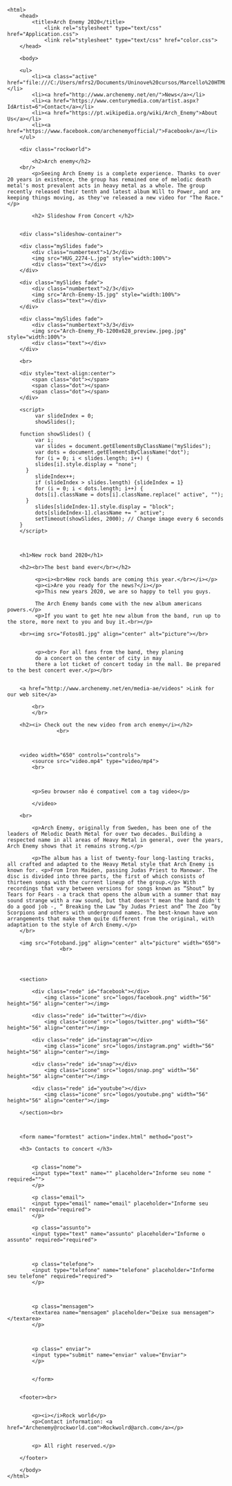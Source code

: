 <!DOCTYPE html>
    <html>
		<head>
			<title>Arch Enemy 2020</title>
				<link rel="stylesheet" type="text/css" href="Application.css">
				<link rel="stylesheet" type="text/css" href="color.css">
		</head>
		
		<body>
	
		<ul>
			<li><a class="active" href="file:///C:/Users/mfrs2/Documents/Uninove%20cursos/Marcello%20HTML/INDEX.HTML%20(2).HTML#home">Home</a></li>
			<li><a href="http://www.archenemy.net/en/">News</a></li>
			<li><a href="https://www.centurymedia.com/artist.aspx?IdArtist=6">Contact</a></li>
			<li><a href="https://pt.wikipedia.org/wiki/Arch_Enemy">About Us</a></li>
			<li><a href="https://www.facebook.com/archenemyofficial/">Facebook</a></li>
	    </ul>
	
	    <div class="rockworld">
			
			<h2>Arch enemy</h2>
		<br/>	  
			<p>Seeing Arch Enemy is a complete experience. Thanks to over 20 years in existence, the group has remained one of melodic death metal's most prevalent acts in heavy metal as a whole. The group recently released their tenth and latest album Will to Power, and are keeping things moving, as they've released a new video for "The Race."</p>
	
			<h2> Slideshow From Concert </h2>
	
			
		<div class="slideshow-container">
	
		<div class="mySlides fade">
		    <div class="numbertext">1/3</div>
		    <img src="HUG_2274-L.jpg" style="width:100%">
		    <div class="text"></div>
		</div>
	
		<div class="mySlides fade">
		    <div class="numbertext">2/3</div>
		    <img src="Arch-Enemy-15.jpg" style="width:100%">
		    <div class="text"></div>
		</div>
	
		<div class="mySlides fade">
		    <div class="numbertext">3/3</div>
		    <img src="Arch-Enemy_Fb-1200x628_preview.jpeg.jpg" style="width:100%">
		    <div class="text"></div>
		</div>
		
		<br>
	
		<div style="text-align:center">
		    <span class="dot"></span> 
		    <span class="dot"></span> 
		    <span class="dot"></span> 
		</div>
	
		<script>
		     var slideIndex = 0;
		     showSlides();
	
		function showSlides() {
		     var i;
		     var slides = document.getElementsByClassName("mySlides");
		     var dots = document.getElementsByClassName("dot");
		     for (i = 0; i < slides.length; i++) {
		     slides[i].style.display = "none";  
		  }
		     slideIndex++;
		     if (slideIndex > slides.length) {slideIndex = 1}    
		     for (i = 0; i < dots.length; i++) {
		     dots[i].className = dots[i].className.replace(" active", "");
		  }
		     slides[slideIndex-1].style.display = "block";  
		     dots[slideIndex-1].className += " active";
		     setTimeout(showSlides, 2000); // Change image every 6 seconds
		}
		</script>
			  
			        
	
		<h1>New rock band 2020</h1>
			 
		<h2><br>The best band ever</br></h2>
			 
			 <p><i><br>New rock bands are coming this year.</br></i></p>
			 <p><i>Are you ready for the news?</i></p>
			 <p>This new years 2020, we are so happy to tell you guys.
			 
			 The Arch Enemy bands come with the new album americans powers.</p>
			 <p>If you want to get hte new album from the band, run up to the store, more next to you and buy it.<br></p>
	
		<br><img src="Fotos01.jpg" align="center" alt="picture"></br>
	
			        
			 <p><br> For all fans from the band, they planing 
			 do a concert on the center of city in may
			 there a lot ticket of concert today in the mall. Be prepared to the best concert ever.</p></br>
	
	
		<a href="http://www.archenemy.net/en/media-ae/videos" >Link for our web site</a>
	
			<br>
			</br>
	
		<h2><i> Check out the new video from arch enemy</i></h2>
					<br>
	
	
	
		<video width="650" controls="controls">
			<source src="video.mp4" type="video/mp4">
			<br>
	
	
	
			<p>Seu browser nâo é compativel com a tag video</p>		
	
			</video>
					
		<br>
					
			<p>Arch Enemy, originally from Sweden, has been one of the leaders of Melodic Death Metal for over two decades. Building a respected name in all areas of Heavy Metal in general, over the years, Arch Enemy shows that it remains strong.</p>
	
			<p>The album has a list of twenty-four long-lasting tracks, all crafted and adapted to the Heavy Metal style that Arch Enemy is known for. <p>From Iron Maiden, passing Judas Priest to Manowar. The disc is divided into three parts, the first of which consists of thirteen songs with the current lineup of the group.</p> With recordings that vary between versions for songs known as “Shout” by Tears for Fears - a track that opens the album with a summer that may sound strange with a raw sound, but that doesn't mean the band didn't do a good job -, “ Breaking the Law ”by Judas Priest and“ The Zoo ”by Scorpions and others with underground names. The best-known have won arrangements that make them quite different from the original, with adaptation to the style of Arch Enemy.</p>
		</br>
	
		<img src="Fotoband.jpg" align="center" alt="picture" width="650">
					 <br>
			        
			        
			          
			     
		<section>
			             
			<div class="rede" id="facebook"></div>
			    <img class="icone" src="logos/facebook.png" width="56" height="56" align="center"></img>
			            
			<div class="rede" id="twitter"></div>
			    <img class="icone" src="logos/twitter.png" width="56" height="56" align="center"></img>
			            
			<div class="rede" id="instagram"></div>
			    <img class="icone" src="logos/instagram.png" width="56" height="56" align="center"></img>
			            
			<div class="rede" id="snap"></div>
			    <img class="icone" src="logos/snap.png" width="56" height="56" align="center"></img>
			            
			<div class="rede" id="youtube"></div>
			    <img class="icone" src="logos/youtube.png" width="56" height="56" align="center"></img>
			                
	    </section><br>
	
	
	
	    <form name="formtest" action="index.html" method="post">
	
	    <h3> Contacts to concert </h3>
			    
			
			<p class="nome">
			<input type="text" name="" placeholder="Informe seu nome " required="">
			</p>
			  
			<p class="email">
			<input type="email" name="email" placeholder="Informe seu email" required="required"> 
			</p>
	
			<p class="assunto">
			<input type="text" name="assunto" placeholder="Informe o assunto" required="required">
	
	
	
			<p class="telefone">
			<input type="telefone" name="telefone" placeholder="Informe seu telefone" required="required"> 
			</p>
	
	
			     
			<p class="mensagem">
			<textarea name="mensagem" placeholder="Deixe sua mensagem"></textarea>
		    </p>
	
			     
			     
			<p class=" enviar">
			<input type="submit" name="enviar" value="Enviar">
			</p>
	
			     
		    </form>
	    

	    <footer><br>
	    	
			         
	        <p><i></i>Rock world</p>
		    <p>Contact information: <a href="Archenemy@rockworld.com">Rockwolrd@arch.com</a></p>
		
	
			<p> All right reserved.</p>
			          
	    </footer>
		   
		</body>
	</html>
	
	
	
